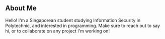 ## About Me
Hello! I'm a Singaporean student studying Information Security in Polytechnic, and interested in programming. Make sure to reach out to say hi, or to collaborate on any project I'm working on!
